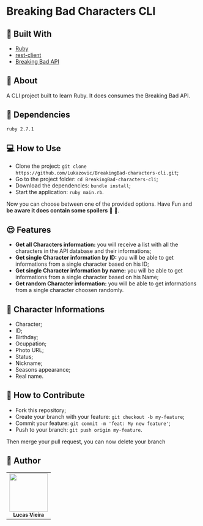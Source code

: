 # Breaking Bad Characters CLI

## :wrench: Built With

- [Ruby](https://www.ruby-lang.org/en/)
- [rest-client](https://github.com/rest-client/rest-client)
- [Breaking Bad API](https://breakingbadapi.com/)

## :page_facing_up: About

A CLI project built to learn Ruby. It does consumes the Breaking Bad API.

## :pushpin: Dependencies

`ruby 2.7.1`

## 💻 How to Use

- Clone the project: `git clone https://github.com/Lukazovic/BreakingBad-characters-cli.git`;
- Go to the project folder: `cd BreakingBad-characters-cli`;
- Download the dependencies: `bundle install`;
- Start the application: `ruby main.rb`.

Now you can choose between one of the provided options. Have Fun and **be aware it does contain some spoilers** :grimacing: :see_no_evil:.

## :heart_eyes: Features

- **Get all Characters information:** you will receive a list with all the characters in the API database and their informations;
- **Get single Character information by ID:** you will be able to get informations from a single character based on his ID;
- **Get single Character information by name:** you will be able to get informations from a single character based on his Name;
- **Get random Character information:** you will be able to get informations from a single character choosen randomly.

## :bookmark_tabs: Character Informations

- Character;
- ID;
- Birthday;
- Ocuppation;
- Photo URL;
- Status;
- Nickname;
- Seasons appearance;
- Real name.

## 🤔 How to Contribute

- Fork this repository;
- Create your branch with your feature: `git checkout -b my-feature`;
- Commit your feature: `git commit -m 'feat: My new feature'`;
- Push to your branch: `git push origin my-feature`.

Then merge your pull request, you can now delete your branch

## :pencil: Author

<table>
  <tr>
    <td align="center"><a href="https://github.com/Lukazovic"><img src="https://avatars0.githubusercontent.com/u/54550926?s=460&u=cdeeac652ce0597a986fbdcff6e249ad27a1f1da&v=4" width="100px;" alt=""/><br /><sub><b>Lucas Vieira</b></sub></a><br /></td>
  <tr>
</table>
